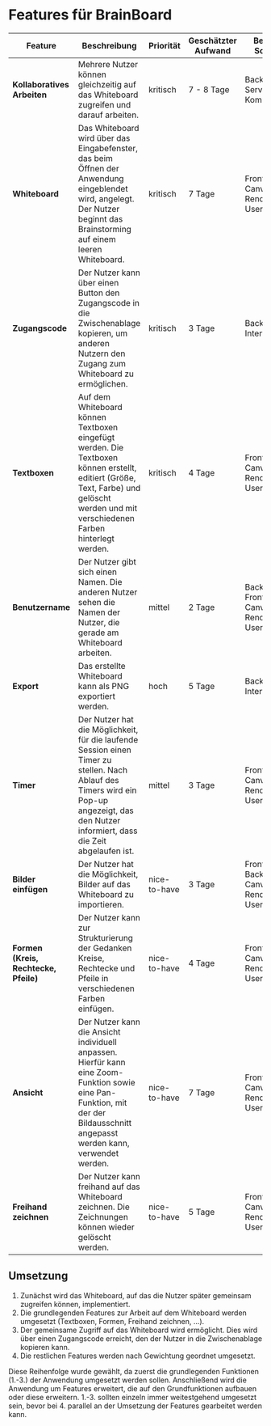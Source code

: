 # Features für BrainBoard

| Feature | Beschreibung | Priorität | Geschätzter Aufwand | Betroffene Schichten |
|---------|--------------|-----------|--------------------|---------------------|
| **Kollaboratives Arbeiten** | Mehrere Nutzer können gleichzeitig auf das Whiteboard zugreifen und darauf arbeiten. | kritisch | 7 - 8 Tage | Backend, Server-Client-Kommunikation |
| **Whiteboard** | Das Whiteboard wird über das Eingabefenster, das beim Öffnen der Anwendung eingeblendet wird, angelegt. Der Nutzer beginnt das Brainstorming auf einem leeren Whiteboard.| kritisch | 7 Tage | Frontend, Canvas Rendering, User Interface |
| **Zugangscode** | Der Nutzer kann über einen Button den Zugangscode in die Zwischenablage kopieren, um anderen Nutzern den Zugang zum Whiteboard zu ermöglichen. | kritisch | 3 Tage | Backend, User Interface |
| **Textboxen** | Auf dem Whiteboard können Textboxen eingefügt werden. Die Textboxen können erstellt, editiert (Größe, Text, Farbe) und gelöscht werden und mit verschiedenen Farben hinterlegt werden. | kritisch | 4 Tage | Frontend, Canvas Rendering, User Interface |
| **Benutzername** | Der Nutzer gibt sich einen Namen. Die anderen Nutzer sehen die Namen der Nutzer, die gerade am Whiteboard arbeiten. | mittel | 2 Tage | Backend, Frontend, Canvas Rendering, User Interface |
| **Export** | Das erstellte Whiteboard kann als PNG exportiert werden. | hoch | 5 Tage | Backend, User Interface |
| **Timer** | Der Nutzer hat die Möglichkeit, für die laufende Session einen Timer zu stellen. Nach Ablauf des Timers wird ein Pop-up angezeigt, das den Nutzer informiert, dass die Zeit abgelaufen ist. | mittel | 3 Tage | Frontend, Canvas Rendering, User Interface |
| **Bilder einfügen** | Der Nutzer hat die Möglichkeit, Bilder auf das Whiteboard zu importieren. | nice-to-have | 3 Tage | Frontend, Backend, Canvas Rendering, User Interface |
| **Formen (Kreis, Rechtecke, Pfeile)** | Der Nutzer kann zur Strukturierung der Gedanken Kreise, Rechtecke und Pfeile in verschiedenen Farben einfügen. | nice-to-have | 4 Tage | Frontend, Canvas Rendering, User Interface |
| **Ansicht** | Der Nutzer kann die Ansicht individuell anpassen. Hierfür kann eine Zoom-Funktion sowie eine Pan-Funktion, mit der der Bildausschnitt angepasst werden kann, verwendet werden. | nice-to-have | 7 Tage | Frontend, Canvas Rendering, User Interface |
| **Freihand zeichnen** | Der Nutzer kann freihand auf das Whiteboard zeichnen. Die Zeichnungen können wieder gelöscht werden. | nice-to-have | 5 Tage | Frontend, Canvas Rendering, User Interface |




## Umsetzung

1. Zunächst wird das Whiteboard, auf das die Nutzer später gemeinsam zugreifen können, implementiert.
2. Die grundlegenden Features zur Arbeit auf dem Whiteboard werden umgesetzt (Textboxen, Formen, Freihand zeichnen, ...).
3. Der gemeinsame Zugriff auf das Whiteboard wird ermöglicht. Dies wird über einen Zugangscode erreicht, den der Nutzer in die Zwischenablage kopieren kann.
4. Die restlichen Features werden nach Gewichtung geordnet umgesetzt.

Diese Reihenfolge wurde gewählt, da zuerst die grundlegenden Funktionen (1.-3.) der Anwendung umgesetzt werden sollen. Anschließend wird die Anwendung um Features erweitert, die auf den Grundfunktionen aufbauen oder diese erweitern. 1.-3. sollten einzeln immer weitestgehend umgesetzt sein, bevor bei 4. parallel an der Umsetzung der Features gearbeitet werden kann.
